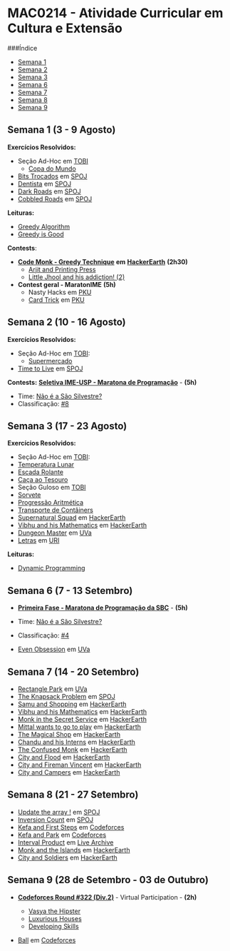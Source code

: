 #                    MAC0214 - Atividade Curricular em Cultura e Extensão

###Índice
  - [Semana 1](#semana-1-3---9-agosto)
  - [Semana 2](#semana-2-10---16-agosto)
  - [Semana 3](#semana-3-17---23-agosto)
  - [Semana 6](#semana-6-7---13-setembro)
  - [Semana 7](#semana-7-14---20-setembro)
  - [Semana 8](#semana-8-21---27-setembro)
  - [Semana 9](#semana-9-28-de-setembro---03-de-outubro)



## Semana 1 (3 - 9 Agosto)
**Exercícios Resolvidos:**
  - Seção Ad-Hoc em [TOBI](http://olimpiada.ic.unicamp.br/tobi/) 
	- [Copa do Mundo](../../TOBI/copadomundo.cpp)
  - [Bits Trocados](../../SPOJ/bitstrocados.cpp) em [SPOJ](http://br.spoj.com/problems/BIT/)
  - [Dentista](../../SPOJ/jdentist.cpp) em [SPOJ](http://br.spoj.com/problems/JDENTIST/)
  - [Dark Roads](../../SPOJ/darkroads.cpp) em [SPOJ](http://www.spoj.com/problems/ULM09/)
  - [Cobbled Roads](../../SPOJ/cobbledroads.cpp) em [SPOJ](http://www.spoj.com/problems/CSTREET/)
  
**Leituras:**
  - [Greedy Algorithm](https://www.hackerearth.com/notes/greedy-algorithm/)
  - [Greedy is Good](https://www.topcoder.com/community/data-science/data-science-tutorials/greedy-is-good/)
  
**Contests**:
- [**Code Monk - Greedy Technique**](https://www.hackerearth.com/code-monk-greedy-technique/problems/) **em** [**HackerEarth**](https://www.hackerearth.com) **(2h30)**
    - [Arjit and Printing Press](../../codemonk/greedy1.cpp)
    - [Little Jhool and his addiction! (2)](../../codemonk/greedy4.cpp)
- **Contest geral - MaratonIME** **(5h)**
    - Nasty Hacks em [PKU](http://poj.org/problem?id=3030)
    - [Card Trick](https://github.com/viagostini/maratona/blob/master/PKU/cardtrick.cpp) em [PKU](http://poj.org/problem?id=3032)

## Semana 2 (10 - 16 Agosto)
**Exercícios Resolvidos:**
  - Seção Ad-Hoc em [TOBI](http://olimpiada.ic.unicamp.br/tobi/):
  	- [Supermercado](../../tobi/supermercado.cpp)
  - [Time to Live](../../spoj/ttl.cpp) em [SPOJ](http://www.spoj.com/problems/GCPC11J/)

**Contests:**
[**Seletiva IME-USP - Maratona de Programação**](http://ime.usp.br/~maratona/assets/post_files/2015-08-18-resultados-seletiva/seletiva_2015.pdf) - **(5h)**
  - Time: [Não é a São Silvestre?](http://a2oj.com/Team.jsp?ID=2400)
  - Classificação: [#8](http://ime.usp.br/~maratona/assets/post_files/2015-08-18-resultados-seletiva/detailscore.html)

## Semana 3 (17 - 23 Agosto)
**Exercícios Resolvidos:**
 - Seção Ad-Hoc em [TOBI](http://olimpiada.ic.unicamp.br/tobi/):
  - [Temperatura Lunar](../../tobi/temperatura.cpp)
  - [Escada Rolante](../../tobi/rolante.cpp)
  - [Caça ao Tesouro](../../tobi/tesouro.cpp)
 - Seção Guloso em [TOBI](http://olimpiada.ic.unicamp.br/tobi/)
  - [Sorvete](../../tobi/sorvete.cpp)
  - [Progressão Aritmética](../../tobi/pa.cpp)
  - [Transporte de Contâiners](../../tobi/containers.cpp)
 - [Supernatural Squad](../../codemonk/supersquad.cpp) em [HackerEarth](https://www.hackerearth.com/problem/algorithm/supernatural-squad-2/)
 - [Vibhu and his Mathematics](../../codemonk/pd2.cpp) em [HackerEarth](https://www.hackerearth.com/code-monk-dynamic-programming/algorithm/vibhu-and-his-mathematics/)
 - [Dungeon Master](../../uva/dmaster.cpp) em [UVa](https://uva.onlinejudge.org/index.php?option=com_onlinejudge&Itemid=8&page=show_problem&problem=473)
 - [Letras](../../uri/letras.cpp) em [URI](https://www.urionlinejudge.com.br/judge/en/problems/view/1714)

**Leituras:**
 - [Dynamic Programming](https://www.hackerearth.com/notes/dynamic-programming-i-1/)

## Semana 6 (7 - 13 Setembro)
- [**Primeira Fase - Maratona de Programação da SBC**](http://maratona.ime.usp.br/prim-fase15/maratona.pdf) - **(5h)**
 - Time: [Não é a São Silvestre?](http://a2oj.com/Team.jsp?ID=2400)
 - Classificação: [#4](http://maratona.ime.usp.br/prim-fase15/saopaulo/Detailed_Scoreboard.pdf)

- [Even Obsession](../../uva/evenobsession.cpp) em [UVa](https://uva.onlinejudge.org/index.php?option=com_onlinejudge&Itemid=8&page=show_problem&problem=4829)

## Semana 7 (14 - 20 Setembro)

  - [Rectangle Park](../../uva/rectpark.cpp) em [UVa](https://uva.onlinejudge.org/index.php?option=com_onlinejudge&Itemid=8&page=show_problem&problem=4836)
  - [The Knapsack Problem](../../spoj/knapsackproblem.cpp) em [SPOJ](http://www.spoj.com/problems/KNAPSACK/)
  - [Samu and Shopping](../../codemonk/samushop.cpp) em [HackerEarth](https://www.hackerearth.com/code-monk-dynamic-programming/algorithm/samu-and-shopping/)
  - [Vibhu and his Mathematics](../../codemonk/vibhumath.cpp) em [HackerEarth](https://www.hackerearth.com/code-monk-dynamic-programming/algorithm/vibhu-and-his-mathematics/)
  - [Monk in the Secret Service](../../codemonk/secretservice.cpp) em [HackerEarth](https://www.hackerearth.com/problem/algorithm/monk-in-the-secret-services/)
  - [Mittal wants to go to play](../../codemonk/mittal.cpp) em [HackerEarth](https://www.hackerearth.com/problem/algorithm/mittal-wants-to-go-to-play/)
  - [The Magical Shop](../../codemonk/nt1.cpp) em [HackerEarth](https://www.hackerearth.com/code-monk-number-theory-i/algorithm/the-magical-shop/)
  - [Chandu and his Interns](../../codemonk/nt2.cpp) em [HackerEarth](https://www.hackerearth.com/code-monk-number-theory-i/algorithm/chandu-and-his-interns/)
  - [The Confused Monk](../../codemonk/nt3.cpp) em [HackerEarth](https://www.hackerearth.com/code-monk-number-theory-i/algorithm/the-confused-monk/)
  - [City and Flood](../../codemonk/cityandflood.cpp) em [HackerEarth](https://www.hackerearth.com/code-monk-disjoint-set-union/algorithm/city-and-flood-1/)
  - [City and Fireman Vincent](../../codemonk/cityandfireman.cpp) em [HackerEarth](https://www.hackerearth.com/code-monk-disjoint-set-union/algorithm/city-and-fireman-vincent/)
  - [City and Campers](../../codemonk/cityandcampers.cpp) em [HackerEarth](https://www.hackerearth.com/code-monk-disjoint-set-union/algorithm/city-and-campers/)

## Semana 8 (21 - 27 Setembro)
  - [Update the array !](../../spoj/updateit.cpp) em [SPOJ](http://www.spoj.com/problems/UPDATEIT/)
  - [Inversion Count](../../spoj/invcount.cpp) em [SPOJ](http://www.spoj.com/problems/INVCNT/)
  - [Kefa and First Steps](../../codeforces/321a.cpp) em [Codeforces](http://codeforces.com/contest/580/problem/A)
  - [Kefa and Park](../../codeforces/321c.cpp) em [Codeforces](http://codeforces.com/contest/580/problem/C)
  - [Interval Product](../../livearchive/intprod.cpp) em [Live Archive](https://icpcarchive.ecs.baylor.edu/index.php?option=com_onlinejudge&Itemid=8&page=show_problem&problem=4150)
  - [Monk and the Islands](../../codemonk/monkislands.cpp) em [HackerEarth](https://www.hackerearth.com/problem/algorithm/monk-and-the-islands/)
  - [City and Soldiers](../../codemonk/cityandsoldiers.cpp) em [HackerEarth](https://www.hackerearth.com/code-monk-disjoint-set-union/algorithm/city-and-soldiers/)

## Semana 9 (28 de Setembro - 03 de Outubro)
- [**Codeforces Round #322 (Div.2)**](http://codeforces.com/contest/581) - Virtual Participation - **(2h)**
  - [Vasya the Hipster](../../codeforces/322a.cpp)
  - [Luxurious Houses](../../codeforces/322b.cpp)
  - [Developing Skills](../../codeforces/322c.cpp)

- [Ball](../../codeforces/ball.cpp) em [Codeforces](http://codeforces.com/problemset/problem/12/D)

